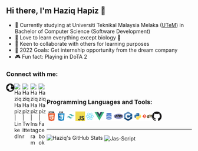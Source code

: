 ## Hi there, I'm Haziq Hapiz 👋

- 🔭 Currently studying at Universiti Teknikal Malaysia Melaka ([UTeM][utem]) in Bachelor of Computer Science (Software Development)
- 🌱 Love to learn everything except biology 🤣
- 👯 Keen to collaborate with others for learning purposes
- 🥅 2022 Goals: Get internship opportunity from the dream company
- 🎮 Fun fact: Playing in DoTA 2

### Connect with me:

[<img align="left" alt="zyqhpz.github.com" width="22px" src="https://raw.githubusercontent.com/iconic/open-iconic/master/svg/globe.svg" />][website]
[<img align="left" alt="Haziq Hapiz | LinkedIn" width="22px" src="https://cdn.jsdelivr.net/npm/simple-icons@v3/icons/linkedin.svg" />][linkedin]
[<img align="left" alt="Haziq Hapiz | Twitter" width="22px" src="https://cdn.jsdelivr.net/npm/simple-icons@v3/icons/twitter.svg" />][twitter]
[<img align="left" alt="Haziq Hapiz | Instagram" width="22px" src="https://cdn.jsdelivr.net/npm/simple-icons@v3/icons/instagram.svg" />][instagram]
[<img align="left" alt="Haziq Hapiz | Facebook" width="22px" src="https://cdn.jsdelivr.net/npm/simple-icons@v3/icons/facebook.svg" />][facebook]

<br />

### Programming Languages and Tools:

[<img align="left" alt="HTML5" width="26px" src="https://raw.githubusercontent.com/github/explore/80688e429a7d4ef2fca1e82350fe8e3517d3494d/topics/html/html.png" />][webdevplaylist]
[<img align="left" alt="CSS3" width="26px" src="https://raw.githubusercontent.com/github/explore/80688e429a7d4ef2fca1e82350fe8e3517d3494d/topics/css/css.png" />][cssplaylist]
[<img align="left" alt="Tailwind" width="26px" src="https://raw.githubusercontent.com/github/explore/80688e429a7d4ef2fca1e82350fe8e3517d3494d/topics/tailwind/tailwind.png" />][tailwind]
[<img align="left" alt="JavaScript" width="26px" src="https://raw.githubusercontent.com/github/explore/80688e429a7d4ef2fca1e82350fe8e3517d3494d/topics/javascript/javascript.png" />][jsplaylist]
[<img align="left" alt="React" width="26px" src="https://raw.githubusercontent.com/github/explore/80688e429a7d4ef2fca1e82350fe8e3517d3494d/topics/react/react.png" />][reactplaylist]
[<img align="left" alt="Vue" width="26px" src="https://raw.githubusercontent.com/github/explore/80688e429a7d4ef2fca1e82350fe8e3517d3494d/topics/vue/vue.png" />][vuejs]
[<img align="left" alt="SQL" width="26px" src="https://raw.githubusercontent.com/github/explore/80688e429a7d4ef2fca1e82350fe8e3517d3494d/topics/sql/sql.png" />][sql]
[<img align="left" alt="PHP" width="26px" src="https://raw.githubusercontent.com/github/explore/80688e429a7d4ef2fca1e82350fe8e3517d3494d/topics/php/php.png" />][php]
[<img align="left" alt="C++" width="26px" src="https://raw.githubusercontent.com/github/explore/80688e429a7d4ef2fca1e82350fe8e3517d3494d/topics/cpp/cpp.png" />][cpp]
[<img align="left" alt="Python" width="26px" src="https://raw.githubusercontent.com/github/explore/80688e429a7d4ef2fca1e82350fe8e3517d3494d/topics/python/python.png" />][python]
[<img align="left" alt="Git" width="26px" src="https://raw.githubusercontent.com/github/explore/80688e429a7d4ef2fca1e82350fe8e3517d3494d/topics/git/git.png" />][git]
[<img align="left" alt="GitHub" width="26px" src="https://raw.githubusercontent.com/github/explore/78df643247d429f6cc873026c0622819ad797942/topics/github/github.png" />][git]

<br />
<br />

---

<img src="https://github-readme-stats.vercel.app/api?username=zyqhpz&show_icons=true&hide_border=true&count_private=true&theme=shades-of-purple&icon_color=fad000" alt="Haziq's GitHub Stats">
<img align="center" width=500 src="https://github-readme-stats.vercel.app/api/top-langs/?username=zyqhpz&count_private=true&theme=radical" alt="Jas-Script" />


[utem]: https://utem.edu.my
[website]: https://zyqhpz.github.io
[twitter]: https://twitter.com/zyqhpz
[youtube]: https://youtube.com/haziqhapiz
[instagram]: https://instagram.com/haziqhapiz
[linkedin]: https://linkedin.com/in/haziqhapiz
[facebook]: https://facebook.com/haziqhapiz
[webdevplaylist]: https://www.youtube.com/playlist?list=PLkwxH9e_vrAJ0WbEsFA9W3I1W-g_BTsbt
[jsplaylist]: https://www.youtube.com/playlist?list=PLkwxH9e_vrALRJKu7wfXby3MKeflhTu6B
[cssplaylist]: https://www.youtube.com/playlist?list=PLkwxH9e_vrALSdvZuEh6gqQdmDoDIoqz4
[reactplaylist]: https://www.youtube.com/playlist?list=PLkwxH9e_vrAK4TdffpxKY3QGyHCpxFcQ0
[vuejs]: https://www.youtube.com/watch?v=FXpIoQ_rT_c
[tailwind]: https://www.youtube.com/playlist?list=PL4cUxeGkcC9gpXORlEHjc5bgnIi5HEGhw
[sql]: https://www.youtube.com/watch?v=7S_tz1z_5bA
[cpp]: https://www.youtube.com/watch?v=_bYFu9mBnr4
[php]: https://www.youtube.com/watch?v=OK_JCtrrv-c
[python]: https://www.youtube.com/watch?v=rfscVS0vtbw
[git]: https://www.youtube.com/watch?v=RGOj5yH7evk
